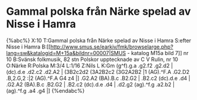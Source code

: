 # Gammal polska från Närke spelad av Nisse i Hamra

{%abc%}
X:10
T:Gammal polska från Närke spelad av Nisse i Hamra
S:efter Nisse i Hamra
B:[[http://www.smus.se/earkiv/fmk/browselarge.php?lang=sw&katalogid=M+15a&bildnr=00007|SMUS - katalog M15a bild 7]] nr 10
B:Svänsk folkmusik, 82 stn Polskor upptecknade av C V Rulin, nr 10
O:Närke
R:Polska
M:3/4
L:1/16
Z:Nils L
K:Gm
(g^f).g.a .g2.f2 .g2.d2 | (dc).d.e .d2.c2 .d2.A2 | (3B2c2d2 (3A2B2c2 (3G2A2B2 |1 (AG).^F.A .G2.D2 .B,2.G,2 :|2
 (AG).^F.A G4 z4 |] .G2.A2 (BA).B.c .B2.G2 | .B2.c2 (dc).d.e .d4 | .G2.A2 (BA).B.c .B2.G2 | 
.B2.c2 (dc).d.e .d4 | .d2.g2 (ag).^f.g .a2.b2 | (ag).^f.g .a4 .g4 |] 
{%endabc%}
